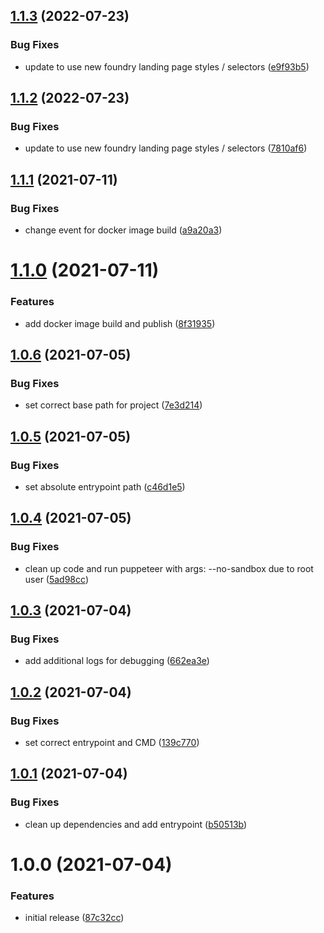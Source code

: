 ## [1.1.3](https://github.com/eXaminator/foundry-auto-release/compare/1.1.2...1.1.3) (2022-07-23)


### Bug Fixes

* update to use new foundry landing page styles / selectors ([e9f93b5](https://github.com/eXaminator/foundry-auto-release/commit/e9f93b51c9256d1693dcd9765d83db3eb91482a9))

## [1.1.2](https://github.com/eXaminator/foundry-auto-release/compare/1.1.1...1.1.2) (2022-07-23)


### Bug Fixes

* update to use new foundry landing page styles / selectors ([7810af6](https://github.com/eXaminator/foundry-auto-release/commit/7810af6c7685f85aad8b28ce68edbce3ccdbcebd))

## [1.1.1](https://github.com/eXaminator/foundry-auto-release/compare/1.1.0...1.1.1) (2021-07-11)


### Bug Fixes

* change event for docker image build ([a9a20a3](https://github.com/eXaminator/foundry-auto-release/commit/a9a20a3e77547029955bd4d41c75665d2c99fadc))

# [1.1.0](https://github.com/eXaminator/foundry-auto-release/compare/1.0.6...1.1.0) (2021-07-11)


### Features

* add docker image build and publish ([8f31935](https://github.com/eXaminator/foundry-auto-release/commit/8f319354bef17cc7e77653e4e53e2966059bfbb6))

## [1.0.6](https://github.com/eXaminator/foundry-auto-release/compare/1.0.5...1.0.6) (2021-07-05)


### Bug Fixes

* set correct base path for project ([7e3d214](https://github.com/eXaminator/foundry-auto-release/commit/7e3d21430768856226e3bef22a86bc15cb19963c))

## [1.0.5](https://github.com/eXaminator/foundry-auto-release/compare/1.0.4...1.0.5) (2021-07-05)


### Bug Fixes

* set absolute entrypoint path ([c46d1e5](https://github.com/eXaminator/foundry-auto-release/commit/c46d1e5bb74bbdebd323e938ede53e9d5cc254ca))

## [1.0.4](https://github.com/eXaminator/foundry-auto-release/compare/1.0.3...1.0.4) (2021-07-05)


### Bug Fixes

* clean up code and run puppeteer with args: --no-sandbox due to root user ([5ad98cc](https://github.com/eXaminator/foundry-auto-release/commit/5ad98cc5173bd65e2c9a29fcfec721e47482845d))

## [1.0.3](https://github.com/eXaminator/foundry-auto-release/compare/1.0.2...1.0.3) (2021-07-04)


### Bug Fixes

* add additional logs for debugging ([662ea3e](https://github.com/eXaminator/foundry-auto-release/commit/662ea3e685fade8121c7a813e943bc7e16f1124e))

## [1.0.2](https://github.com/eXaminator/foundry-auto-release/compare/1.0.1...1.0.2) (2021-07-04)


### Bug Fixes

* set correct entrypoint and CMD ([139c770](https://github.com/eXaminator/foundry-auto-release/commit/139c770b9a5f4755401949aca2360a00443ddef1))

## [1.0.1](https://github.com/eXaminator/foundry-auto-release/compare/1.0.0...1.0.1) (2021-07-04)


### Bug Fixes

* clean up dependencies and add entrypoint ([b50513b](https://github.com/eXaminator/foundry-auto-release/commit/b50513b33c04818b633316fa6f76436b9b7a3e9d))

# 1.0.0 (2021-07-04)


### Features

* initial release ([87c32cc](https://github.com/eXaminator/foundry-auto-release/commit/87c32ccf20950d97ff1ce9d793c39f5c2b42f659))

